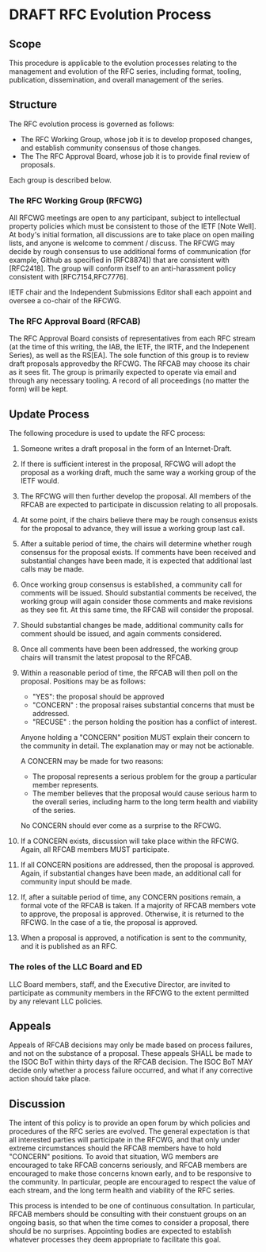 # DRAFT RFC Evolution Process

## Scope

This procedure is applicable to the evolution processes relating to the management and evolution of the RFC series, including format, tooling, publication, dissemination, and overall management of the series.

## Structure

The RFC evolution process is governed as follows:

 * The RFC Working Group, whose job it is to develop proposed changes, and establish community consensus of those changes.
 * The The RFC Approval Board, whose job it is to provide final review of proposals.

Each group is described below.

### The RFC Working Group (RFCWG)

All RFCWG meetings are open to any participant, subject to intellectual property policies which must be consistent to those of the IETF [Note Well]. At body's initial formation, all discussions are to take place on open mailing lists, and anyone is welcome to comment / discuss. The RFCWG may decide by rough consensus to use additional forms of communication (for example, Github as specified in [RFC8874]) that are consistent with [RFC2418]. The group will conform itself to an anti-harassment policy consistent with [RFC7154,RFC7776].

IETF chair and the Independent Submissions Editor shall each appoint and oversee a co-chair of the RFCWG. 

### The RFC Approval Board (RFCAB)

The RFC Approval Board consists of representatives from each RFC stream (at the time of this writing, the IAB, the IETF, the IRTF, and the Indepenent Series), as well as the RS[EA].  The sole function of this group is to review draft proposals approvedby the RFCWG.  The RFCAB may choose its chair as it sees fit.  The group is primarily expected to operate via email and through any necessary tooling.  A record of all proceedings (no matter the form) will be kept.

## Update Process

The following procedure is used to update the RFC process:

1. Someone writes a draft proposal in the form of an Internet-Draft.
2. If there is sufficient interest in the proposal, RFCWG will adopt the proposal as a working draft, much the same way a working group of the IETF would.
3. The RFCWG will then further develop the proposal.  All members of the RFCAB are expected to participate in discussion relating to all proposals.
4. At some point, if the chairs believe there may be rough consensus exists for the proposal to advance, they will issue a working group last call.
5. After a suitable period of time, the chairs will determine whether rough consensus for the proposal exists.  If comments have been received and substantial changes have been made, it is expected that additional last calls may be made.
6. Once working group consensus is established, a community call for comments will be issued.  Should substantial comments be received, the working group will again consider those comments and make revisions as they see fit.  At this same time, the RFCAB will consider the proposal.
7. Should substantial changes be made, additional community calls for comment should be issued, and again comments considered.
8. Once all comments have been been addressed, the working group chairs will transmit the latest proposal to the RFCAB.
9. Within a reasonable period of time, the RFCAB will then poll on the proposal.  Positions may be as follows:
	* "YES": the proposal should be approved
	* "CONCERN" : the proposal raises substantial concerns that must be addressed.
	* "RECUSE" : the person holding the position has a conflict of interest.

	Anyone holding a "CONCERN" position MUST explain their concern to the community in detail.  The explanation may or may not be actionable.

	A CONCERN may be made for two reasons:
	
	 * The proposal represents a serious problem for the group a particular member represents.
	 * The member believes that the proposal would cause serious harm to the overall series, including harm to the long term health and viability of the series.
	
	No CONCERN should ever come as a surprise to the RFCWG.

10. If a CONCERN exists, discussion will take place within the RFCWG.  Again, all RFCAB members MUST participate.
11. If all CONCERN positions are addressed, then the proposal is approved.  Again, if substantial changes have been made, an additional call for community input should be made.
12. If, after a suitable period of time, any CONCERN positions remain, a formal vote of the RFCAB is taken. If a majority of RFCAB members vote to approve, the proposal is approved.  Otherwise, it is returned to the RFCWG.  In the case of a tie, the proposal is approved.
13. When a proposal is approved, a notification is sent to the community, and it is published as an RFC.

### The roles of the LLC Board and ED

LLC Board members, staff, and the Executive Director, are invited to participate as community members in the RFCWG to the extent permitted by any relevant LLC policies.

## Appeals

Appeals of RFCAB decisions may only be made based on process failures, and not on the substance of a proposal.  These appeals SHALL be made to the ISOC BoT within thirty days of the RFCAB decision.  The ISOC BoT MAY decide only whether a process failure occurred, and what if any corrective action should take place.

## Discussion

The intent of this policy is to provide an open forum by which policies and procedures of the RFC series are evolved.  The general expectation is that all interested parties will participate in the RFCWG, and that only under extreme circumstances should the RFCAB members have to hold "CONCERN" positions.  To avoid that situation, WG members are encouraged to take RFCAB concerns seriously, and RFCAB members are encouraged to make those concerns known early, and to be responsive to the community.  In particular, people are encouraged to respect the value of each stream, and the long term health and viability of the RFC series.

This process is intended to be one of continuous consultation.  In particular, RFCAB members should be consulting with their constuent groups on an ongoing basis, so that when the time comes to consider a proposal, there should be no surprises.  Appointing bodies are expected to establish whatever processes they deem appropriate to facilitate this goal.
